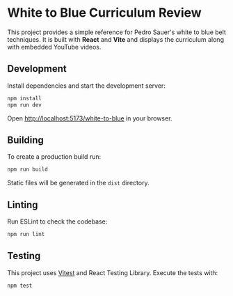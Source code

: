 # White to Blue Curriculum Review

This project provides a simple reference for Pedro Sauer's white to blue belt techniques. It is built with **React** and **Vite** and displays the curriculum along with embedded YouTube videos.

## Development

Install dependencies and start the development server:

```bash
npm install
npm run dev
```

Open <http://localhost:5173/white-to-blue> in your browser.

## Building

To create a production build run:

```bash
npm run build
```

Static files will be generated in the `dist` directory.

## Linting

Run ESLint to check the codebase:

```bash
npm run lint
```

## Testing

This project uses [Vitest](https://vitest.dev/) and React Testing Library. Execute the tests with:

```bash
npm test
```


